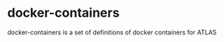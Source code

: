 docker-containers
=================

docker-containers is a set of definitions of docker containers for ATLAS
